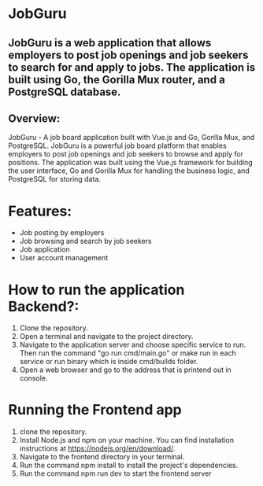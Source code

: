 # JobGuru

## JobGuru is a web application that allows employers to post job openings and job seekers to search for and apply to jobs. The application is built using Go, the Gorilla Mux router, and a PostgreSQL database.

## Overview:

JobGuru - A job board application built with Vue.js and Go, Gorilla Mux, and PostgreSQL.
JobGuru is a powerful job board platform that enables employers to post job openings and job seekers to browse and apply for positions. The application was built using the Vue.js framework for building the user interface, Go and Gorilla Mux for handling the business logic, and PostgreSQL for storing data.


# Features: 
- Job posting by employers
- Job browsing and search by job seekers
- Job application
- User account management

# How to run the application Backend?:
1. Clone the repository. 
2. Open a terminal and navigate to the project directory. 
3. Navigate to the application server and choose specific service to run. Then run the command \"go run cmd/main.go\" or make run in each service or run binary which is inside cmd/builds folder.
4. Open a web browser and go to the address that is printend out in console.




# Running the Frontend app
1. clone the repository.
2. Install Node.js and npm on your machine. You can find installation instructions at https://nodejs.org/en/download/.
3. Navigate to the frontend directory in your terminal.
4. Run the command npm install to install the project's dependencies.
5. Run the command npm run dev to start the frontend server
